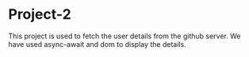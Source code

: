 # Project-2
This project is used to fetch the user details from the github server. We have used async-await and dom to display the details.
